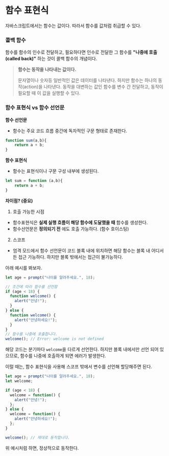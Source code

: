 # 함수 표현식

자바스크립트에서는 함수는 값이다. 따라서 함수를 값처럼 취급할 수 있다.

### 콜백 함수

함수를 함수의 인수로 전달하고, 필요하다면 인수로 전달한 그 함수를 **"나중에 호출(called back)"** 하는 것이 콜백 함수의 개념이다.

> **함수는 동작을 나타내는 값이다.**
> 
> 문자열이나 숫자등 일반적인 값은 데이터를 나타낸다.
> 하지만 함수는 하나의 동작(action)을 나타낸다.
> 동작을 대변하는 값인 함수를 변수 간 전달하고, 동작이 필요할 때 이 값을 실행할 수 있다.

### 함수 표현식 vs 함수 선언문

**함수 선언문**
- 함수는 주요 코드 흐름 중간에 독자적인 구문 형태로 존재한다.
```javascript
function sum(a,b){
    return a + b;
}
```

**함수 표현식**
- 함수는 표현식이나 구문 구성 내부에 생성된다.
```javascript
let sum = function (a,b){
    return a + b;
}
```

**차이점? (중요)**

1. 호출 가능한 시점
- 함수표현식은 **실제 실행 흐름이 해당 함수에 도달했을 때** 함수를 생성한다.
- 함수선언문은 **정의되기 전** 에도 호출 가능하다. (함수 호이스팅)

2. 스코프
- 엄격 모드에서 함수 선언문이 코드 블록 내에 위치하면 해당 함수는 블록 내 어디서든 접근 가능하다. 하지만 블록 밖에서는 접근이 불가능하다.

아래 예시를 봐보자.
```javascript
let age = prompt("나이를 알려주세요.", 18);

// 조건에 따라 함수를 선언함
if (age < 18) {
  function welcome() {
    alert("안녕!");
  }
} else {
  function welcome() {
    alert("안녕하세요!");
  }
}
// 함수를 나중에 호출합니다.
welcome(); // Error: welcome is not defined
```
해당 코드는 분기마다 `welcome`을 다르게 선언한다. 하지만 블록 내에서만 선언 되어 있으므로, 함수를 나중에 호출하게 되면 에러가 발생한다.

이럴 때는, 함수 표현식을 사용해 스코프 밖에서 변수를 선언해 할당해주면 된다.
```javascript
let age = prompt("나이를 알려주세요.", 18);
let welcome;

if (age < 18) {
  welcome = function() {
    alert("안녕!");
  };
} else {
  welcome = function() {
    alert("안녕하세요!");
  };
}

welcome(); // 제대로 동작합니다.
```

위 예시처럼 하면, 정상적으로 동작한다.